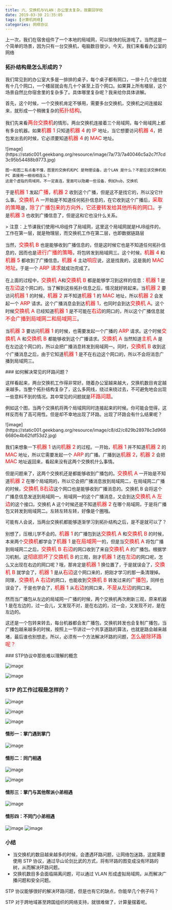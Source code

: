 ```yaml
---
title: 六、交换机与VLAN：办公室太复杂，我要回学校
date: 2019-03-30 21:35:05
tags: [计算机网络]
categories: 网络协议
---
```


上一次，我们在宿舍组件了一个本地的局域网，可以愉快的玩游戏了。当然这是一个简单的场景，因为只有一台交换机，电脑数目很少。今天，我们来看看办公室的网络

<!--more-->

### 拓扑结构是怎么形成的？

<p>我们常见到的办公室大多是一排排的桌子，每个桌子都有网口，一排十几个座位就有十几个网口，一个楼层就会有几十个甚至上百个网口。如果算上所有楼层，这个场景自然比你宿舍里的复杂多了。具体哪里复杂呢？我来给你具体讲解。</p>
<p>首先，这个时候，一个交换机肯定不够用，需要多台交换机，交换机之间连接起来，就形成一个稍微复杂的<font size = 3 color= red>拓扑结构</font>。</p>
<p>我们先来看<font size = 3 color= red>两台交换机</font>的情形。两台交换机连接着三个局域网，每个局域网上都有多台机器。如果<font size = 3 color= red>机器 1 </font>只知道<font size = 3 color= red>机器 4 </font>的 <font size = 3 color= red>IP</font> 地址，当它想要访问<font size = 3 color= red>机器 4</font>，把包发出去的时候，它必须要知道<font size = 3 color= red>机器 4</font> 的 <font size = 3 color= red>MAC</font> 地址。</p>
![image](https://static001.geekbang.org/resource/image/7a/73/7a40046c5a2c7f7cd3c95b54488b9773.jpg)

```
图一和图二有点看不懂，图里的交换机和PC 是物理设备，这个LAN 是什么？不是应该交换机和PC 直接用一根线相连么？
这是个虚指的局域网，不一定直连，里面可以隐藏一些设备，例如hub，交换机
```

<p>于是<font size = 3 color= red>机器 1</font> 发起<font size = 3 color= red>广播</font>，<font size = 3 color= red>机器 2</font> 收到这个广播，但是这不是找它的，所以没它什么事。<font size = 3 color= red>交换机 A</font> 一开始是不知道任何拓扑信息的，在它收到这个广播后，<font size = 3 color= red>采取的策略</font>是，<font size = 3 color= red>除了广播包来的方向外，它还要转发给其他所有的网口。</font>于是<font size = 3 color= red>机器 3</font> 也收到广播信息了，但是这和它也没什么关系。</p>
> 注意：上节课我们使用HUB组件了局域网，这里这个局域网就是HUB组件的，工作在第一层，就是物理层，而交换机工作在第二层，也即数据链路层

<p>当然，<font size = 3 color= red>交换机 B</font> 也是能够收到广播信息的，但是这时候它也是不知道任何拓扑信息的，因而也是<font size = 3 color= red>进行广播的策略</font>，将包转发到局域网三。这个时候，<font size = 3 color= red>机器 4</font> 和<font size = 3 color= red>机器 5</font> 都收到了广播信息。<font size = 3 color= red>机器 4</font> 主动<font size = 3 color= red>响应</font>说，这是找我的，这是我的 <font size = 3 color= red>MAC 地址</font>。于是一个 <font size = 3 color= red>ARP 请求</font>就成功完成了。</p>
<p>在上面的过程中，<font size = 3 color= red>交换机 A</font>和<font size = 3 color= red>交换机 B</font> 都是能够学习到这样的信息：<font size = 3 color= red>机器 1</font> 是在<font size = 3 color= red>左边</font>这个网口的。当了解到这些拓扑信息之后，情况就好转起来。当<font size = 3 color= red>机器 2</font> 要访问<font size = 3 color= red>机器 1 </font>的时候，<font size = 3 color= red>机器 2 </font>并不知道<font size = 3 color= red>机器 1 </font>的 <font size = 3 color= red>MAC </font>地址，所以<font size = 3 color= red>机器 2</font> 会发起一个 <font size = 3 color= red>ARP</font> 请求。这个广播消息会到达<font size = 3 color= red>机器 1</font>，也同时会到达<font size = 3 color= red>交换机 A</font>。这个时候<font size = 3 color= red>交换机 A </font>已经知道<font size = 3 color= red>机器 1</font> 是不可能在<font size = 3 color= red>右边</font>的网口的，所以这个广播信息就<font size = 3 color= red>不会</font><font size = 3 color= red>广播到局域网二和局域网三</font>。</p>
<p>当</font><font size = 3 color= red>机器 3 </font>要访问</font><font size = 3 color= red>机器 1 </font>的时候，也需要发起一个广播的 </font><font size = 3 color= red>ARP</font> 请求。这个时候</font><font size = 3 color= red>交换机 A </font>和</font><font size = 3 color= red>交换机 B </font>都能够收到这个广播请求。</font><font size = 3 color= red>交换机 A </font>当然知道</font><font size = 3 color= red>主机 A</font> 是在左边这个网口的，所以会把广播消息转发到局域网一。同时，</font><font size = 3 color= red>交换机 B</font> 收到这个广播消息之后，由于它知道</font><font size = 3 color= red>机器 1</font> 是不在右边这个网口的，所以不会将消息广播到局域网三。</p>
### 如何解决常见的环路问题？

<p>这样看起来，两台交换机工作得非常好。随着办公室越来越大，交换机数目肯定越来越多。当整个拓扑结构复杂了，这么多网线，绕过来绕过去，不可避免地会出现一些意料不到的情况。其中常见的问题就是</font><font size = 3 color= red>环路问题</font>。</p>
<p>例如这个图，当两个交换机将两个局域网同时连接起来的时候。你可能会觉得，这样反而有了高可用性。但是却不幸地出现了环路。出现了环路会有什么结果呢？</p>
![image](https://static001.geekbang.org/resource/image/c8/d2/c829b28978c3d9686680e4b62fdf53d2.jpg)

<p>我们来想象一下</font><font size = 3 color= red>机器 1</font> 访问</font><font size = 3 color= red>机器 2</font> 的过程。一开始，</font><font size = 3 color= red>机器 1</font> 并不知道</font><font size = 3 color= red>机器 2</font> 的</font><font size = 3 color= red> MAC</font> 地址，所以它需要发起一个</font><font size = 3 color= red> ARP</font> 的广播。广播到达</font><font size = 3 color= red>机器 2</font>，</font><font size = 3 color= red>机器 2</font> 会把 </font><font size = 3 color= red>MAC</font> 地址返回来，看起来没有这两个交换机什么事情。</p>
<p>但是问题来了，这两个交换机还是都能够收到广播包的。<font size = 3 color= red>交换机 A</font> 一开始是不知道<font size = 3 color= red>机器 2</font> 在哪个局域网的，所以它会把广播消息放到局域网二，在局域网二广播的时候，<font size = 3 color= red>交换机 B右边</font>这个网口也是能够收到广播消息的。交换机 B 会将这个广播息信息发送到局域网一。局域网一的这个广播消息，又会到达<font size = 3 color= red>交换机 A 左边</font>的这个接口。交换机 A 这个时候还是不知道<font size = 3 color= red>机器 2</font> 在哪个局域网，于是将广播包又转发到局域网二。左转左转左转，好像是个圈哦。 </p>
<p>可能有人会说，当两台交换机都能够逐渐学习到拓扑结构之后，是不是就可以了？</p>
<p>别想了，压根儿学不会的。<font size = 3 color= red>机器 1</font> 的广播包到达<font size = 3 color= red>交换机 A</font> 和<font size = 3 color= red>交换机 B</font> 的时候，本来两个<font size = 3 color= red>交换机</font>都学会了<font size = 3 color= red>机器 1</font> 是<font size = 3 color= red>在局域网一</font>的，但是当<font size = 3 color= red>交换机 A</font> 将包广播到局域网二之后，<font size = 3 color= red>交换机 B 右边</font>的网口收到了来自<font size = 3 color= red>交换机 A</font> 的广播包。根据学习机制，这<font size = 3 color= red>彻底损坏了交换机 B</font> 的三观，刚才<font size = 3 color= red>机器 1 </font>还在<font size = 3 color= red>左边</font>的网口呢，怎么又出现在右边的网口呢？哦，那肯定是<font size = 3 color= red>机器 1</font> 换位置了，于是就误会了，<font size = 3 color= red>交换机 B</font> 就学会了，<font size = 3 color= red>机器 1</font> 是从<font size = 3 color= red>右边</font>这个网口来的，把刚才学习的那一条清理掉。同理，<font size = 3 color= red>交换机 A 右边</font>的网口，也能收到<font size = 3 color= red>交换机 B </font>转发过来的<font size = 3 color= red>广播包</font>，同样也误会了，于是也学会了，<font size = 3 color= red>机器 1 </font>从<font size = 3 color= red>右边</font>的网口来，<font size = 3 color= red>不是</font>从<font size = 3 color= red>左边</font>的网口来。</p>
<p>然而当广播包从左边的局域网一广播的时候，两个交换机再次刷新三观，原来机器 1 是在左边的，过一会儿，又发现不对，是在右边的，过一会，又发现不对，是在左边的。</p>
<p>这还是一个包转来转去，每台机器都会发广播包，交换机转发也会复制广播包，当广播包越来越多的时候，按照上一节讲过一个共享道路的算法，也就是路会越来越堵，最后谁也别想走。所以，必须有一个方法解决环路的问题，<font size = 3 color= red>怎么破除环路呢？</font></p>
### STP协议中那些难以理解的概念

![image](http://img.027cgb.com/606599/%E8%AE%A1%E7%AE%97%E6%9C%BA%E7%BD%91%E7%BB%9C/1_131946719650625000.png)

![image](http://img.027cgb.com/606599/%E8%AE%A1%E7%AE%97%E6%9C%BA%E7%BD%91%E7%BB%9C/2_131946719652656250.png)

### STP 的工作过程是怎样的？

![image](http://img.027cgb.com/606599/%E8%AE%A1%E7%AE%97%E6%9C%BA%E7%BD%91%E7%BB%9C/3_131946720727500000.png)

![image](http://img.027cgb.com/606599/%E8%AE%A1%E7%AE%97%E6%9C%BA%E7%BD%91%E7%BB%9C/4_131946720730312500.png)

![image](http://img.027cgb.com/606599/%E8%AE%A1%E7%AE%97%E6%9C%BA%E7%BD%91%E7%BB%9C/5_131946720731718750.png)

#### 情形一：掌门遇到掌门

![image](http://img.027cgb.com/606599/%E8%AE%A1%E7%AE%97%E6%9C%BA%E7%BD%91%E7%BB%9C/1_131946722228125000.png)

#### 情形二：同门相遇

![image](http://img.027cgb.com/606599/%E8%AE%A1%E7%AE%97%E6%9C%BA%E7%BD%91%E7%BB%9C/2_131946723646406250.png)

![image](http://img.027cgb.com/606599/%E8%AE%A1%E7%AE%97%E6%9C%BA%E7%BD%91%E7%BB%9C/3_131946723648437500.png)

#### 情形三：掌门与其他帮派小弟相遇

![image](http://img.027cgb.com/606599/%E8%AE%A1%E7%AE%97%E6%9C%BA%E7%BD%91%E7%BB%9C/4_131946724181093750.png)

#### 情形四：不同门小弟相遇

![image](http://img.027cgb.com/606599/%E8%AE%A1%E7%AE%97%E6%9C%BA%E7%BD%91%E7%BB%9C/5_131946724703750000.png)
![image](http://img.027cgb.com/606599/%E8%AE%A1%E7%AE%97%E6%9C%BA%E7%BD%91%E7%BB%9C/6_131946724705781250.png)

### 小结

- 当交换机的数目越来越多的时候，会遭遇环路问题，让网络包迷路，这就需要使用 STP 协议，通过华山论剑比武的方式，将有环路的图变成没有环路的树，从而解决环路问题。
- 交换机数目多会面临隔离问题，可以通过 VLAN 形成虚拟局域网，从而解决广播问题和安全问题。

STP 协议能够很好的解决环路问题，但是也有它的缺点，你能举几个例子吗？<br/>

STP 对于跨地域甚至跨国组织的网络支持，就很难做了，计算量摆着呢。
